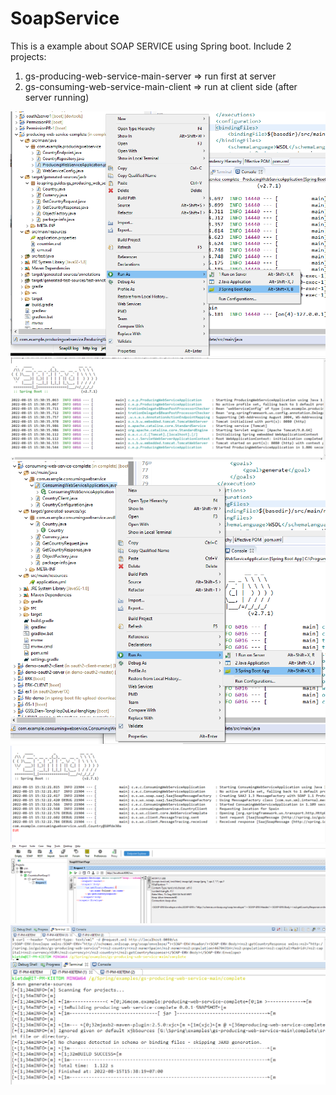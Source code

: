 # SoapService
This is a example about SOAP SERVICE using Spring boot.
Include 2 projects: 
1. gs-producing-web-service-main-server => run first at server
2. gs-consuming-web-service-main-client => run at client side (after server running)
<img src="/docs/h1.png" alt="RUN"/>
<br/>
<img src="/docs/h2.PNG" alt="RUN"/>
<br/>
<img src="/docs/h3.png" alt="RUN"/>
<br/>
<img src="/docs/h4.PNG" alt="RUN"/>
<br/>
<img src="/docs/h5.PNG" alt="RUN"/>
<br/>
<img src="/docs/h6.PNG" alt="RUN"/>
<br/>
<img src="/docs/h7.PNG" alt="RUN"/>